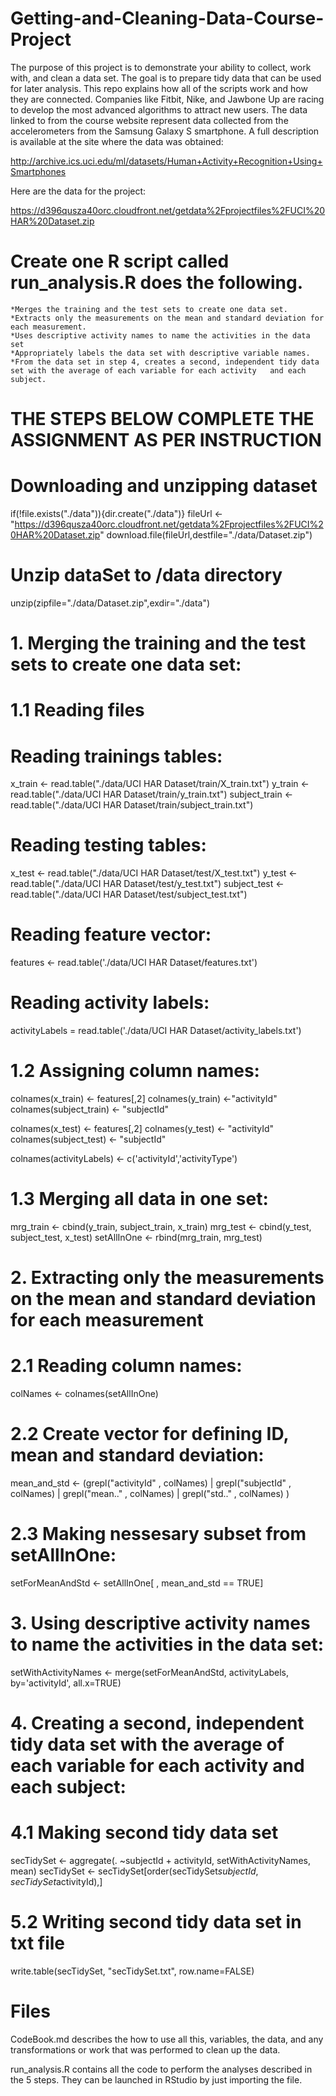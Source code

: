 # Getting-and-Cleaning-Data-Course-Project

The purpose of this project is to demonstrate your ability to collect, work with, and clean a data set. The goal is to prepare tidy data that can be used for later analysis. This repo explains how all of the scripts work and how they are connected.
Companies like Fitbit, Nike, and Jawbone Up are racing to develop the most advanced algorithms to attract new users. The data linked to from the course website represent data collected from the accelerometers from the Samsung Galaxy S smartphone. A full description is available at the site where the data was obtained:

http://archive.ics.uci.edu/ml/datasets/Human+Activity+Recognition+Using+Smartphones

Here are the data for the project:

https://d396qusza40orc.cloudfront.net/getdata%2Fprojectfiles%2FUCI%20HAR%20Dataset.zip

# Create one R script called run_analysis.R does the following.

    *Merges the training and the test sets to create one data set.
    *Extracts only the measurements on the mean and standard deviation for each measurement.
    *Uses descriptive activity names to name the activities in the data set
    *Appropriately labels the data set with descriptive variable names.
    *From the data set in step 4, creates a second, independent tidy data set with the average of each variable for each activity   and each subject.
    
# THE STEPS BELOW COMPLETE THE ASSIGNMENT AS PER INSTRUCTION
    
# Downloading and unzipping dataset

if(!file.exists("./data")){dir.create("./data")}
fileUrl <- "https://d396qusza40orc.cloudfront.net/getdata%2Fprojectfiles%2FUCI%20HAR%20Dataset.zip"
download.file(fileUrl,destfile="./data/Dataset.zip")

# Unzip dataSet to /data directory
unzip(zipfile="./data/Dataset.zip",exdir="./data")

# 1. Merging the training and the test sets to create one data set:
# 1.1 Reading files

# Reading trainings tables:
x_train <- read.table("./data/UCI HAR Dataset/train/X_train.txt")
y_train <- read.table("./data/UCI HAR Dataset/train/y_train.txt")
subject_train <- read.table("./data/UCI HAR Dataset/train/subject_train.txt")

# Reading testing tables:
x_test <- read.table("./data/UCI HAR Dataset/test/X_test.txt")
y_test <- read.table("./data/UCI HAR Dataset/test/y_test.txt")
subject_test <- read.table("./data/UCI HAR Dataset/test/subject_test.txt")

# Reading feature vector:
features <- read.table('./data/UCI HAR Dataset/features.txt')

# Reading activity labels:
activityLabels = read.table('./data/UCI HAR Dataset/activity_labels.txt')

# 1.2 Assigning column names:

colnames(x_train) <- features[,2] 
colnames(y_train) <-"activityId"
colnames(subject_train) <- "subjectId"
      
colnames(x_test) <- features[,2] 
colnames(y_test) <- "activityId"
colnames(subject_test) <- "subjectId"
      
colnames(activityLabels) <- c('activityId','activityType')

# 1.3 Merging all data in one set:

mrg_train <- cbind(y_train, subject_train, x_train)
mrg_test <- cbind(y_test, subject_test, x_test)
setAllInOne <- rbind(mrg_train, mrg_test)

# 2. Extracting only the measurements on the mean and standard deviation for each measurement
# 2.1 Reading column names:

colNames <- colnames(setAllInOne)

# 2.2 Create vector for defining ID, mean and standard deviation:

mean_and_std <- (grepl("activityId" , colNames) | 
                 grepl("subjectId" , colNames) | 
                 grepl("mean.." , colNames) | 
                 grepl("std.." , colNames) 
                 )

# 2.3 Making nessesary subset from setAllInOne:

setForMeanAndStd <- setAllInOne[ , mean_and_std == TRUE]

# 3. Using descriptive activity names to name the activities in the data set:

setWithActivityNames <- merge(setForMeanAndStd, activityLabels,
                              by='activityId',
                              all.x=TRUE)

# 4. Creating a second, independent tidy data set with the average of each variable for each activity and each subject:
# 4.1 Making second tidy data set

secTidySet <- aggregate(. ~subjectId + activityId, setWithActivityNames, mean)
secTidySet <- secTidySet[order(secTidySet$subjectId, secTidySet$activityId),]

# 5.2 Writing second tidy data set in txt file

write.table(secTidySet, "secTidySet.txt", row.name=FALSE)


# Files

CodeBook.md describes the how to use all this, variables, the data, and any transformations or work that was performed to clean up the data.

run_analysis.R contains all the code to perform the analyses described in the 5 steps. They can be launched in RStudio by just importing the file.





